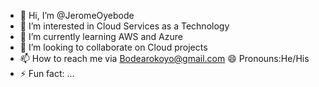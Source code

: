 - 👋 Hi, I’m @JeromeOyebode
- 👀 I’m interested in Cloud Services as a Technology
- 🌱 I’m currently learning AWS and Azure
- 💞️ I’m looking to collaborate on Cloud projects
- 📫 How to reach me via Bodearokoyo@gmail.com 😄 Pronouns:He/His
- ⚡ Fun fact: ...

<!---
JeromeOyebode/JeromeOyebode is a ✨ special ✨ repository because its `README.md` (this file) appears on your GitHub profile.
You can click the Preview link to take a look at your changes.
--->
